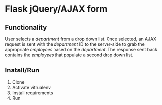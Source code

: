 # Flask jQuery/AJAX form

## Functionality

User selects a *department* from a drop down list. Once selected, an AJAX request is sent with the *department* ID to the server-side to grab the appropriate *employees* based on the *department*. The response sent back contains the *employees* that populate a second drop down list.

## Install/Run

1. Clone
2. Activate vitrualenv
3. Install requirements
4. Run